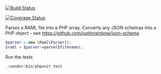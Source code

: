 [![Build Status](https://travis-ci.org/alecsammon/php-raml-parser.svg?branch=master)](https://travis-ci.org/alecsammon/php-raml-parser)

[![Coverage Status](https://img.shields.io/coveralls/alecsammon/php-raml-parser.svg)](https://coveralls.io/r/alecsammon/php-raml-parser?branch=master)

Parses a RAML file into a PHP array.
Converts any JSON schemas into a PHP object - see https://github.com/justinrainbow/json-schema

```php
$parser = new \Raml\Parser();
$raml = $parser->parse($filename);
```

Run the tests
```php
./vendor/bin/phpunit test
```
